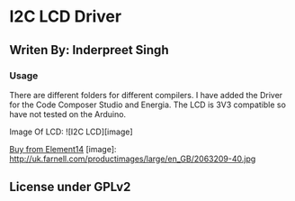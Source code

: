 # I2C LCD Driver
## Writen By: Inderpreet Singh

### Usage
There are different folders for different compilers. I have added the Driver for the Code Composer Studio and Energia. The LCD is 3V3 compatible so have not tested on the Arduino.

Image Of LCD:
![I2C LCD][image]

[Buy from Element14](http://in.element14.com/midas/mccog21605b6w-bnmlwi/lcd-cog-2x16-neg-stn-w-b-l-i2c/dp/2063209)
[image]: http://uk.farnell.com/productimages/large/en_GB/2063209-40.jpg

## License under GPLv2
